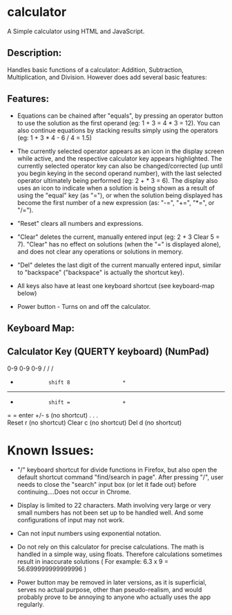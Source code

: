 # calculator

A Simple calculator using HTML and JavaScript.

## Description:

Handles basic functions of a calculator: Addition, Subtraction, Multiplication, and Division.  However does add several basic features:

## Features:


* Equations can be chained after "equals", by pressing an operator button to use the solution as the first operand (eg: 1 + 3 = 4 * 3 = 12).  You can also continue equations by stacking results simply using the operators (eg: 1 + 3 * 4 - 6 / 4 = 1.5)

* The currently selected operator appears as an icon in the display screen while active, and the respective calculator key appears highlighted.  The currently selected operator key can also be changed/corrected (up until you begin keying in the second operand number), with the last selected operator ultimately being performed (eg: 2 + * 3 = 6). The display also uses an icon to indicate when a solution is being shown as a result of using the "equal" key (as "="), or when the solution being displayed has become the first number of a new expression (as: "-=", "+=", "\*=", or "/=").

* "Reset" clears all numbers and expressions.

* "Clear" deletes the current, manually entered input (eg: 2 + 3 Clear 5 = 7). "Clear" has no effect on solutions (when the "=" is displayed alone), and does not clear any operations or solutions in memory.

* "Del" deletes the last digit of the current manually entered input, similar to "backspace" ("backspace" is actually the shortcut key).

* All keys also have at least one keyboard shortcut (see keyboard-map below)  

* Power button - Turns on and off the calculator.


## Keyboard Map:

Calculator Key    (QUERTY keyboard)       (NumPad)
----------------------------------------------------------
0-9             0-9                     0-9
/               /                       /  
*               shift 8                 *  
-               -                       -  
+               shift =                 +
=               =                       enter
+/-             s                       (no shortcut)
.               .                       .  
Reset           r                       (no shortcut)
Clear           c                       (no shortcut)
Del             d                       (no shortcut)


# Known Issues:

- "/" keyboard shortcut for divide functions in Firefox, but also open the default shortcut command "find/search in page".  After pressing "/", user needs to close the "search" input box (or let it fade out) before continuing....Does not occur in Chrome.

- Display is limited to 22 characters.  Math involving very large or very small numbers has not been set up to be handled well.  And some configurations of input may not work.  

- Can not input numbers using exponential notation.  

- Do not rely on this calculator for precise calculations.  The math is handled in a simple way, using floats. Therefore calculations sometimes result in inaccurate solutions ( For example: 6.3 x 9 = 56.699999999999996 )

- Power button may be removed in later versions, as it is superficial, serves no actual purpose, other than pseudo-realism, and would probably prove to be annoying to anyone who actually uses the app regularly.
